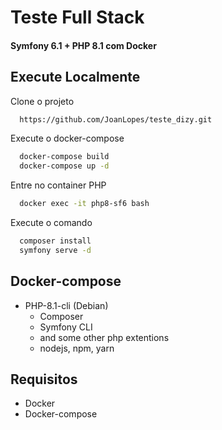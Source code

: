 # Teste Full Stack 

#### Symfony 6.1 + PHP 8.1 com Docker

## Execute Localmente

Clone o projeto

```bash
  https://github.com/JoanLopes/teste_dizy.git
```

Execute o docker-compose

```bash
  docker-compose build
  docker-compose up -d
```

Entre no container PHP

```bash
  docker exec -it php8-sf6 bash
```

Execute o comando

```bash
  composer install
  symfony serve -d
```

## Docker-compose

- PHP-8.1-cli (Debian)
    - Composer
    - Symfony CLI
    - and some other php extentions
    - nodejs, npm, yarn



## Requisitos

- Docker
- Docker-compose

